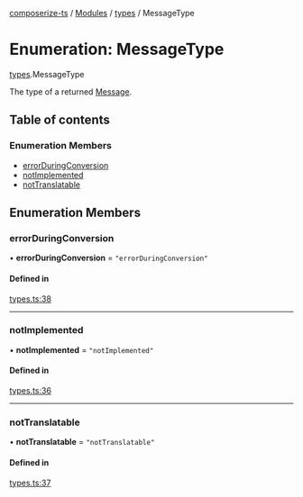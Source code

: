 [composerize-ts](../README.md) / [Modules](../modules.md) / [types](../modules/types.md) / MessageType

# Enumeration: MessageType

[types](../modules/types.md).MessageType

The type of a returned [Message](../interfaces/types.Message.md).

## Table of contents

### Enumeration Members

- [errorDuringConversion](types.MessageType.md#errorduringconversion)
- [notImplemented](types.MessageType.md#notimplemented)
- [notTranslatable](types.MessageType.md#nottranslatable)

## Enumeration Members

### errorDuringConversion

• **errorDuringConversion** = ``"errorDuringConversion"``

#### Defined in

[types.ts:38](https://github.com/cgoIT/composerize-ts/blob/e88195d/src/types.ts#L38)

___

### notImplemented

• **notImplemented** = ``"notImplemented"``

#### Defined in

[types.ts:36](https://github.com/cgoIT/composerize-ts/blob/e88195d/src/types.ts#L36)

___

### notTranslatable

• **notTranslatable** = ``"notTranslatable"``

#### Defined in

[types.ts:37](https://github.com/cgoIT/composerize-ts/blob/e88195d/src/types.ts#L37)
